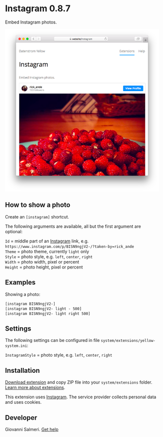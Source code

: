 # Instagram 0.8.7

Embed Instagram photos.

<p align="center"><img src="instagram-screenshot.png?raw=true" alt="Screenshot"></p>

## How to show a photo

Create an `[instagram]` shortcut. 

The following arguments are available, all but the first argument are optional:
 
`Id` = middle part of an [Instagram](https://www.instagram.com) link, e.g. `https://www.instagram.com/p/BISN9ngjV2-/?taken-by=rick_ande`  
`Theme` = photo theme, currently `light` only  
`Style` = photo style, e.g. `left`, `center`, `right`  
`Width` = photo width, pixel or percent  
`Height` = photo height, pixel or percent  

## Examples

Showing a photo:

    [instagram BISN9ngjV2-]
    [instagram BISN9ngjV2- light - 500]
    [instagram BISN9ngjV2- light right 500]

## Settings

The following settings can be configured in file `system/extensions/yellow-system.ini`:

`InstagramStyle` = photo style, e.g. `left`, `center`, `right`  

## Installation

[Download extension](https://github.com/GiovanniSalmeri/yellow-instagram/archive/main.zip) and copy ZIP file into your `system/extensions` folder. [Learn more about extensions](https://github.com/annaesvensson/yellow-update).

This extension uses [Instagram](https://www.instagram.com). The service provider collects personal data and uses cookies.

## Developer

Giovanni Salmeri. [Get help](https://datenstrom.se/yellow/help/)
